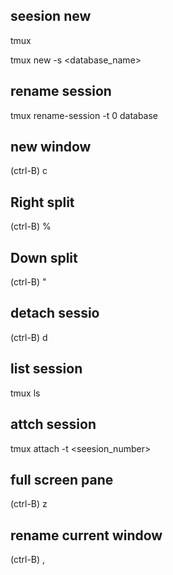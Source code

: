 ## seesion new
tmux

tmux new -s \<database_name\>

## rename session
tmux rename-session -t 0 database

## new window
(ctrl-B) c

## Right split
(ctrl-B) %

## Down split
(ctrl-B) "

## detach sessio
(ctrl-B) d

## list session
tmux ls

## attch session
tmux attach -t \<seesion_number\>

## full screen pane
(ctrl-B) z

## rename current window
(ctrl-B) ,
